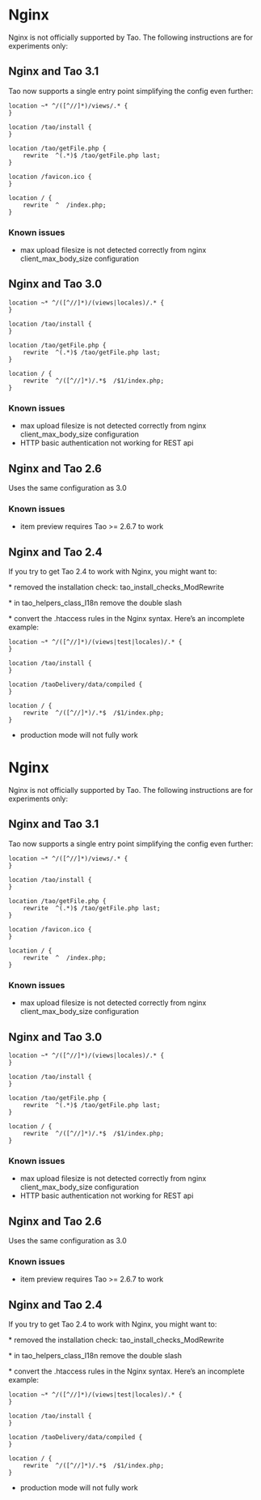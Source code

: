 <!--
created_at: '2013-06-21 10:05:44'
updated_at: '2015-10-13 16:53:52'
authors:
    - 'Joel Bout'
tags:
    - 'Administrator Guide'
-->

Nginx
=====

Nginx is not officially supported by Tao. The following instructions are for experiments only:

Nginx and Tao 3.1
-----------------

Tao now supports a single entry point simplifying the config even further:

    location ~* ^/([^//]*)/views/.* {
    }

    location /tao/install {
    }

    location /tao/getFile.php {
        rewrite  ^(.*)$ /tao/getFile.php last;
    }

    location /favicon.ico {
    }

    location / {
        rewrite  ^  /index.php;
    }

### Known issues

-   max upload filesize is not detected correctly from nginx client\_max\_body\_size configuration

Nginx and Tao 3.0
-----------------

    location ~* ^/([^//]*)/(views|locales)/.* {
    }

    location /tao/install {
    }

    location /tao/getFile.php {
        rewrite  ^(.*)$ /tao/getFile.php last;
    }

    location / {
        rewrite  ^/([^//]*)/.*$  /$1/index.php;
    }

### Known issues

-   max upload filesize is not detected correctly from nginx client\_max\_body\_size configuration
-   HTTP basic authentication not working for REST api

Nginx and Tao 2.6
-----------------

Uses the same configuration as 3.0

### Known issues

-   item preview requires Tao \>= 2.6.7 to work

Nginx and Tao 2.4
-----------------

If you try to get Tao 2.4 to work with Nginx, you might want to:

\* removed the installation check: tao\_install\_checks\_ModRewrite

\* in tao\_helpers\_class\_I18n remove the double slash

\* convert the .htaccess rules in the Nginx syntax. Here’s an incomplete example:

    location ~* ^/([^//]*)/(views|test|locales)/.* {
    }

    location /tao/install {
    }

    location /taoDelivery/data/compiled {
    }

    location / {
        rewrite  ^/([^//]*)/.*$  /$1/index.php;
    }

-   production mode will not fully work

Nginx
=====

Nginx is not officially supported by Tao. The following instructions are for experiments only:

Nginx and Tao 3.1
-----------------

Tao now supports a single entry point simplifying the config even further:

    location ~* ^/([^//]*)/views/.* {
    }

    location /tao/install {
    }

    location /tao/getFile.php {
        rewrite  ^(.*)$ /tao/getFile.php last;
    }

    location /favicon.ico {
    }

    location / {
        rewrite  ^  /index.php;
    }

### Known issues

-   max upload filesize is not detected correctly from nginx client\_max\_body\_size configuration

Nginx and Tao 3.0
-----------------

    location ~* ^/([^//]*)/(views|locales)/.* {
    }

    location /tao/install {
    }

    location /tao/getFile.php {
        rewrite  ^(.*)$ /tao/getFile.php last;
    }

    location / {
        rewrite  ^/([^//]*)/.*$  /$1/index.php;
    }

### Known issues

-   max upload filesize is not detected correctly from nginx client\_max\_body\_size configuration
-   HTTP basic authentication not working for REST api

Nginx and Tao 2.6
-----------------

Uses the same configuration as 3.0

### Known issues

-   item preview requires Tao \>= 2.6.7 to work

Nginx and Tao 2.4
-----------------

If you try to get Tao 2.4 to work with Nginx, you might want to:

\* removed the installation check: tao\_install\_checks\_ModRewrite

\* in tao\_helpers\_class\_I18n remove the double slash

\* convert the .htaccess rules in the Nginx syntax. Here’s an incomplete example:

    location ~* ^/([^//]*)/(views|test|locales)/.* {
    }

    location /tao/install {
    }

    location /taoDelivery/data/compiled {
    }

    location / {
        rewrite  ^/([^//]*)/.*$  /$1/index.php;
    }

-   production mode will not fully work


